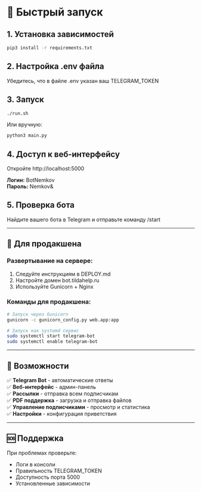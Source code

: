 # 🚀 Быстрый запуск

## 1. Установка зависимостей
```bash
pip3 install -r requirements.txt
```

## 2. Настройка .env файла
Убедитесь, что в файле .env указан ваш TELEGRAM_TOKEN

## 3. Запуск
```bash
./run.sh
```

Или вручную:
```bash
python3 main.py
```

## 4. Доступ к веб-интерфейсу
Откройте http://localhost:5000

**Логин:** BotNemkov  
**Пароль:** Nemkov&

## 5. Проверка бота
Найдите вашего бота в Telegram и отправьте команду /start

---

## 🔧 Для продакшена

### Развертывание на сервере:
1. Следуйте инструкциям в DEPLOY.md
2. Настройте домен bot.tildahelp.ru
3. Используйте Gunicorn + Nginx

### Команды для продакшена:
```bash
# Запуск через Gunicorn
gunicorn -c gunicorn_config.py web.app:app

# Запуск как systemd сервис
sudo systemctl start telegram-bot
sudo systemctl enable telegram-bot
```

---

## 📱 Возможности

✅ **Telegram Bot** - автоматические ответы  
✅ **Веб-интерфейс** - админ-панель  
✅ **Рассылки** - отправка всем подписчикам  
✅ **PDF поддержка** - загрузка и отправка файлов  
✅ **Управление подписчиками** - просмотр и статистика  
✅ **Настройки** - конфигурация приветствия  

---

## 🆘 Поддержка

При проблемах проверьте:
- Логи в консоли
- Правильность TELEGRAM_TOKEN
- Доступность порта 5000
- Установленные зависимости
